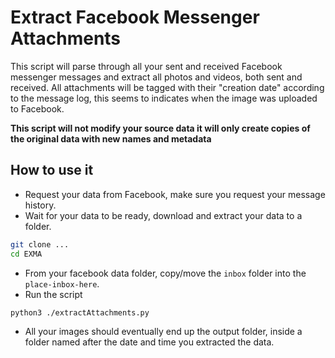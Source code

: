 # Extract Facebook Messenger Attachments

This script will parse through all your sent and received Facebook messenger messages and extract all photos and videos, both sent and received.
All attachments will be tagged with their "creation date" according to the message log, this seems to indicates when the image was uploaded to Facebook.

**This script will not modify your source data it will only create copies of the original data with new names and metadata**

## How to use it

- Request your data from Facebook, make sure you request your message history.
- Wait for your data to be ready, download and extract your data to a folder.

```bash
git clone ...
cd EXMA
```
- From your facebook data folder, copy/move the `inbox` folder into the `place-inbox-here`.
- Run the script
```bash
python3 ./extractAttachments.py
```
- All your images should eventually end up the output folder, inside a folder named after the date and time you extracted the data.
